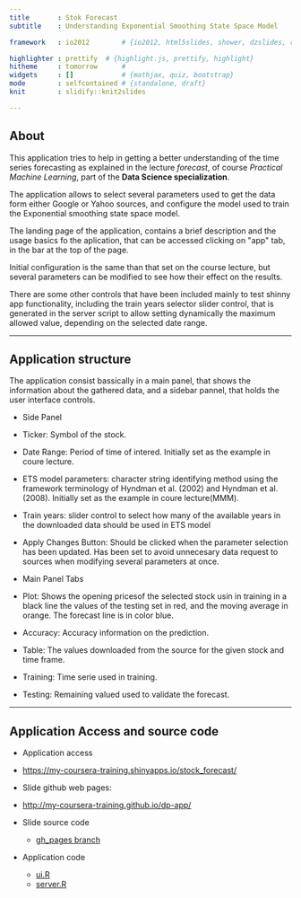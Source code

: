 ```yaml
---
title       : Stok Forecast
subtitle    : Understanding Exponential Smoothing State Space Model

framework   : io2012        # {io2012, html5slides, shower, dzslides, revealjs, ImpressJS ...}

highlighter : prettify  # {highlight.js, prettify, highlight}
hitheme     : tomorrow      # 
widgets     : []            # {mathjax, quiz, bootstrap}
mode        : selfcontained # {standalone, draft}
knit        : slidify::knit2slides

---
```


## About

This application tries to help in getting a better understanding of the time series forecasting as explained in the lecture *forecast*, of course *Practical Machine Learning*, part of the **Data Science specialization**.

The application allows to select several parameters used to get the data form either Google or Yahoo sources, and configure the model used to train the Exponential smoothing state space model. 

The landing page of the application, contains a brief description and the usage basics fo the aplication, that can be accessed clicking on "app" tab, in the bar at the top of the page.

Initial configuration is the same than that set on the course lecture, but several parameters can be modified to see how their effect on the results.

There are some other controls that have been included mainly to test shinny app functionality, including the train years selector slider control, that is generated in the server script to allow setting dynamically the maximum allowed value, depending on the selected date range.

---

## Application structure

The application consist bassically in a main panel, that shows the information about the gathered data, and a sidebar pannel, that holds the user interface controls.

* Side Panel
 * Ticker: Symbol of the stock. 
 * Date Range: Period of time of intered. Initially set as the example in coure lecture.
 * ETS model parameters: character string identifying method using the framework terminology of Hyndman et al. (2002) and Hyndman et al. (2008). Initially set as the example in coure lecture(MMM).
 * Train years: slider control to select how many of the available years in the downloaded data should be used in ETS model
 * Apply Changes Button: Should be clicked when the parameter selection has been updated. Has been set to avoid unnecesary data request to sources when modifying several parameters at once.

* Main Panel Tabs
 * Plot: Shows the opening pricesof the selected stock usin in training in a black line the values of the testing set in red, and the moving average in orange. The forecast line is in color blue.
 * Accuracy: Accuracy information on the prediction.
 * Table: The values downloaded from the source for the given stock and time frame.
 * Training: Time serie used in training.
 * Testing: Remaining valued used to validate the forecast.

---

##  Application Access and source code

* Application access
 * https://my-coursera-training.shinyapps.io/stock_forecast/

* Slide github web pages:
 * http://my-coursera-training.github.io/dp-app/

* Slide source code
  * <a href="https://github.com/my-coursera-training/gh_pages/dp-app">gh_pages branch</a>

* Application code
  * <a href="https://github.com/my-coursera-training/master/dp-app/app/ui.R">ui.R</a>
  * <a href="https://github.com/my-coursera-training/master/dp-app/app/server.R">server.R</a>


